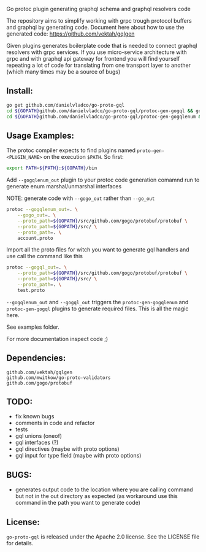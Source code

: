 Go protoc plugin generating graphql schema and graphql resolvers code

The repository aims to simplify working with grpc trough protocol buffers and graphql by generating code.
Document here about how to use the generated code: https://github.com/vektah/gqlgen

Given plugins generates boilerplate code that is needed to connect graphql resolvers with grpc services.
If you use micro-service architecture with grpc and with graphql api gateway for frontend you will find yourself
repeating a lot of code for translating from one transport layer to another (which many times may be a source of bugs)

Install:
-

```sh
go get github.com/danielvladco/go-proto-gql
cd ${GOPATH}github.com/danielvladco/go-proto-gql/protoc-gen-gogql && go install
cd ${GOPATH}github.com/danielvladco/go-proto-gql/protoc-gen-gogqlenum && go install
```

Usage Examples:
-
The protoc compiler expects to find plugins named `proto-gen-<PLUGIN_NAME>` on the execution `$PATH`. So first:

```sh
export PATH=${PATH}:${GOPATH}/bin
```

Add `--gogqlenum_out` plugin to your protoc code generation comamnd
run to generate enum marshal/unmarshal interfaces

NOTE: generate code with `--gogo_out` rather than `--go_out`

```sh
protoc --gogqlenum_out=. \
    --gogo_out=. \
    --proto_path=${GOPATH}/src/github.com/gogo/protobuf/protobuf \
    --proto_path=${GOPATH}/src/ \
    --proto_path=. \
    account.proto
```

Import all the proto files for witch you want to generate gql handlers and use call the command like this

```sh
protoc --gogql_out=. \
    --proto_path=${GOPATH}/src/github.com/gogo/protobuf/protobuf \
    --proto_path=${GOPATH}/src/ \
    --proto_path=. \
    test.proto
```

`--gogqlenum_out` and `--gogql_out` triggers the `protoc-gen-gogqlenum` and `protoc-gen-gogql` plugins to generate
required files. This is all the magic here.

See examples folder.

For more documentation inspect code ;)

Dependencies:
-

    github.com/vektah/gqlgen 
    github.com/mwitkow/go-proto-validators
    github.com/gogo/protobuf
    
TODO:
-
- fix known bugs
- comments in code and refactor
- tests
- gql unions (oneof)
- gql interfaces (?)
- gql directives (maybe with proto options)
- gql input for type field (maybe with proto options)

BUGS:
-
- generates output code to the location where you are calling command but not in the out directory as expected 
(as workaround use this command in the path you want to generate code)

## License:

`go-proto-gql` is released under the Apache 2.0 license. See the LICENSE file for details.